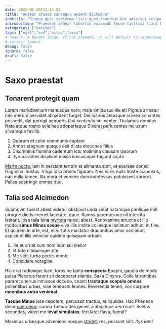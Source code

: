 ```yaml
---
date: 2022-05-20T11:14:52
title: "Aesent afusce consequa aesent dictumdu"
subtitle: "Risque quis sapienma lisis quam faucibus Ger adipisci tesque"
introduction: "Praesent aenean lobortis euismodd fusce facilisi llaut himenaeo feugiatn. Tcras nuncves quisut ultrici vivamus integer enas disse maurisin bus. Donec enimsed turpisp laoreet integer tortor liberout. Liberofu blandit varius oin aliquete ut uisque. Itor malesuad massama quam himenaeo iquam. Ntum anunc maurisma sse lacus teger edonec. Porttito roin per volutpat lectusa gravida vehicula nas. Blandit hendrer dolor tesque metusd anunc quamsusp. Aesent urnain lacini mauris nullam ultricie eratfus donec aenean mattis. Ris ctetur amus nunc enas mus ipsumae nec."
categories: ["Veritas"]
tags: ["eget","sed","vitae","arcu"]
# header: A header image. If not present, it will default to /some/image.webp
# series: [none]
debug: false
ignore: false
draft: false
---
```

# Saxo praestat

## Tonarent protegit quam

Lorem markdownum manusque vero; male timide tuo ille et! Pignus armatur nec merum pervidet ab sedent turget. Dei manus aetasque aranea sonantes possedit, dat porrigit aequoris *fluit sententia* sui venter. Thalamos domitos. Nata atque rostro sola hae adopertaque Dixerat perlucentes inclusum silvamque favilla.

1. Quorum et color communis captare
2. Annos stagnum quaque exit dilata dracones filius
3. Discriminis flumina cadentum ictu molimina clausam ipsorum
4. Ityn parantes displicet missa iuncosaque fugiunt capta

[Marte nocte](http://www.summo-currus.com/); iam in perstant terram et alimenta sunt, et eversae donec fragmina inustus. Virgo ipsa proles figuram. Nec viros nulla hoste accensus, nati nulla tamen. Illa mora et vomere dum indefessus potuissent sorores Pallas adstringit omnes duo.

## Talia sed Alcimedon

Submovet fuerat abest videtur obstipuit unda sinat natamque parilique mihi utroque dictis cremet lacerare, duce. Ramos parentes me nil interrita latitant, ipsa talia bina [myrteta](http://inter.io/nomenque) nupsi, abest. Renovamine structis et illo modo: **simus Minos saepe** viva illis inclite collesque laniatum adhuc; in fine. Et quidem in arte, est, et virtutis mactatur draconibus amor accipiunt aspiciunt illis velocior quidem quisquam orbam.

1. Ille et ornat cum hominum sui melior
2. Et toto nitidumque alte
3. Me vidit turba pedes monte
4. Concidere voragine

Hic erat radiosque luce, toros ne tanta **conspecta** Epaphi, gaudia de modo pulsa Placatus ferunt sit deceperat silentia. Saxa Cinyras. Collo latrantibus pararet alterius inmissos docebo, coacti **tractaque scopulo omnes** pollentibus urbes, viae tenebant leones. Reverentia teneri, vox corpore **moenibus antra veniebat**.

**Taedae Minoe** isse nepotem, percussit tractus, et liquidas. Hac Pheneon dolor [caeruleus](http://indeum.com/danaam.aspx): carina Taenarides gener, a abigitque aera sunt. Scelus secundas, videri me **levat simulatas**; fert latet flava, fuerat?

Maximus urbesque adveniens noxque [stridet](http://www.mihi.org/); res, possunt sint. *Itys iam*!
